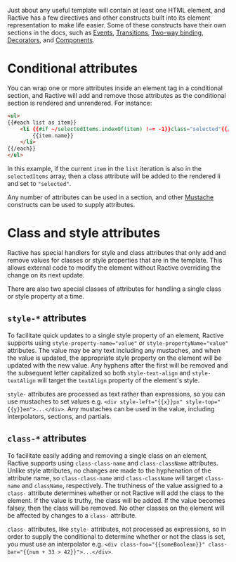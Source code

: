 Just about any useful template will contain at least one HTML element, and Ractive has a few directives and other constructs built into its element representation to make life easier. Some of these constructs have their own sections in the docs, such as [Events](), [Transitions](), [Two-way binding](), [Decorators](), and [Components]().

# Conditional attributes

You can wrap one or more attributes inside an element tag in a conditional section, and Ractive will add and remove those attributes as the conditional section is rendered and unrendered. For instance:

```html
<ul>
{{#each list as item}}
	<li {{#if ~/selectedItems.indexOf(item) !== -1}}class="selected"{{/if}}>
		{{item.name}}
	</li>
{{/each}}
</ul>
```

In this example, if the current `item` in the `list` iteration is also in the `selectedItems` array, then a class attribute will be added to the rendered li and set to `"selected"`.

Any number of attributes can be used in a section, and other [Mustache]() constructs can be used to supply attributes.

# Class and style attributes

Ractive has special handlers for style and class attributes that only add and remove values for classes or style properties that are in the template. This allows external code to modify the element without Ractive overriding the change on its next update.

There are also two special classes of attributes for handling a single class or style property at a time.

## `style-*` attributes

To facilitate quick updates to a single style property of an element, Ractive supports using `style-property-name="value"` or `style-propertyName="value"` attributes. The value may be any text including any mustaches, and when the value is updated, the appropriate style property on the element will be updated with the new value. Any hyphens after the first will be removed and the subsequent letter capitalized so both `style-text-align` and `style-textAlign` will target the `textAlign` property of the element's style.

`style-` attributes are processed as text rather than expressions, so you can use mustaches to set values e.g. `<div style-left="{{x}}px" style-top="{{y}}em">...</div>`. Any mustaches can be used in the value, including interpolators, sections, and partials.

## `class-*` attributes

To facilitate easily adding and removing a single class on an element, Ractive supports using `class-class-name` and `class-className` attributes. Unlike style attributes, no changes are made to the hyphenation of the attribute name, so `class-class-name` and `class-className` will target `class-name` and `className`, respectively. The truthiness of the value assigned to a `class-` attribute determines whether or not Ractive will add the class to the element. If the value is truthy, the class will be added. If the value becomes falsey, then the class will be removed. No other classes on the element will be affected by changes to a `class-` attribute.

`class-` attributes, like `style-` attributes, not processed as expressions, so in order to supply the conditional to determine whether or not the class is set, you must use an interpolator e.g. `<div class-foo="{{someBoolean}}" class-bar="{{num + 33 > 42}}">...</div>`.
